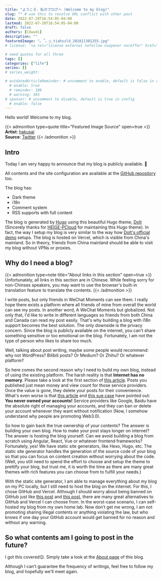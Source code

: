 ```yaml
---
title: "ようこそ、私のブログへ (Welcome to my blog)"
slug: "" # use this to resolve URL conflict with other post
date: 2022-07-28T16:54:05-04:00
lastmod: 2022-07-28T16:54:05-04:00
draft: false
authors: [CXwudi]
description: ""
featuredImage: "。˚。○_tiahszld_201811301255.jpg"
# license: '<a rel="license external nofollow noopener noreffer" href="https://creativecommons.org/licenses/by-nc/4.0/" target="_blank">CC BY-NC 4.0</a>'

# need quotes for all three
tags: []
categories: ["life"]
series: []
# series_weight: 

# outdatedArticleReminder: # uncomment to enable, default is false in config 
  # enable: true
  # reminder: 180
  # warning: 365
# sponsor: # uncomment to disable, default is true in config 
  # enable: false
---
```


Hello world! Welcome to my blog.

<!--more-->
{{< admonition type=quote title="Featured Image Source" open=true >}}
**Artist**: [hakusai](https://www.pixiv.net/users/1589657) <!--just to insert a double space behind-->  
**Source**: [Twitter](https://twitter.com/i/web/status/715539983071731712)
{{< /admonition >}}
## Intro

Today I am very happy to announce that my blog is publicly available. 🎉

All contents and the site configuration are available at the [GitHub repository](https://github.com/CXwudi/personal-blog-source) too.

The blog has:

- Dark theme
- i18n
- Comment system
- RSS supports with full content

The blog is generated by [Hugo](https://gohugo.io/) using this beautiful Hugo theme, [DoIt](https://github.com/HEIGE-PCloud/DoIt) (Sincerely thanks for [HEIGE-PCloud](https://github.com/HEIGE-PCloud) for maintaining this Hugo theme). In fact, the way I setup my blog is very similar to the way how [DoIt's official demo](https://github.com/HEIGE-PCloud/DoIt/tree/main/exampleSite) setups. The blog is hosted on Vercel, which is visible from China's mainland. So in theory, friends from China mainland should be able to visit my blog without VPNs or proxies.

## Why do I need a blog?

{{< admonition type=note title="About links in this section" open=true >}}
Unfortunately, all links in this section are in Chinese. While feeling sorry for non-Chinses speakers, you may want to use the browser's built-in translation feature to translate the contents.
{{< /admonition >}}

I write posts, but only friends in WeChat Moments can see them. I really hope there exists a platform where all friends of mine from overall the world can see my posts. In another word, A WeChat Moments but globalized.
Not only that, I'd like to write in different languages so friends from both China and Canada can read my post easily. That's why building a blog with i18n support becomes the best solution.
The only downside is the privacy concern. Since the blog is publicly available on the internet, you can’t share something sensitive or too emotional on the blog. Fortunately, I am not the type of person who likes to share too much.

Well, talking about post writing, maybe some people would recommend: why not WordPress? Bilibili posts? Or Medium? Or Zhihu? Or whatever platform?

So here comes the second reason why I need to build my own blog, instead of using the existing platform. The harsh reality is that **Internet has no memory**. Please take a look at the first section of [this article](https://mp.weixin.qq.com/s/733a3gDW2F8B65joRrypMw). Posts you published just mean money and view count for those service providers. Once the value is gone, they delete your posts for their convenience.
What's even worse is that [this article](https://mp.weixin.qq.com/s/oY2ITkqebpKeLS3QEYviVg) and [this sue case](https://zhuanlan.zhihu.com/p/367880098) have pointed out: **You never owned your accounts!** Service providers like Google, Baidu have the absolute right of managing your accounts, and they can ban or delete your account whenever they want without notification (Now, I somehow understand why people are promoting Web3.0).

So how to gain back the true ownership of your contents? The answer is building your own blog. How to make your post stays longer on internet? The answer is hosting the blog yourself. Can we avoid building a blog from scratch using Angular, React, Vue or whatever frontend frameworks? Fortunately, yes! We have static site generators, like Hexo, Hugo, etc.
The static site generator handles the generation of the source code of your blog so that you can focus on content creation without worrying about the code. (Well, you still need to spend the effort to choose and setup the theme to prettify your blog, but trust me, it is worth the time as there are many great themes with rich features you can choose from to fulfill your needs.)

With the static site generator, I am able to manage everything about my blog on my PC locally, but I still need to host the blog on the internet. For this, I chose GitHub and Vercel. Although I should worry about being banned on GitHub just like [this post](https://v2ex.com/t/836086) and [this post](https://yuukoamamiya.github.io/p/%E5%85%B3%E4%BA%8E%E6%88%91%E8%A2%ABgithub%E5%B0%81%E5%8F%B7%E8%BF%99%E4%BB%B6%E4%BA%8B/),
there are many great alternatives to GitHub and Vercel I can choose from. In the worst-case scenario, I can self-hosted my blog from my own home lab.
Now don’t get me wrong, I am not promoting sharing illegal contents or anything violating the law, but who knows if one day your GitHub account would get banned for no reason and without any warning.

## So what contents am I going to post in the future?

I got this covered😉. Simply take a look at the [About page](/about/#about-this-blog) of this blog.

Although I can’t guarantee the frequency of writings, feel free to follow my blog, and hopefully we'll meet again.
